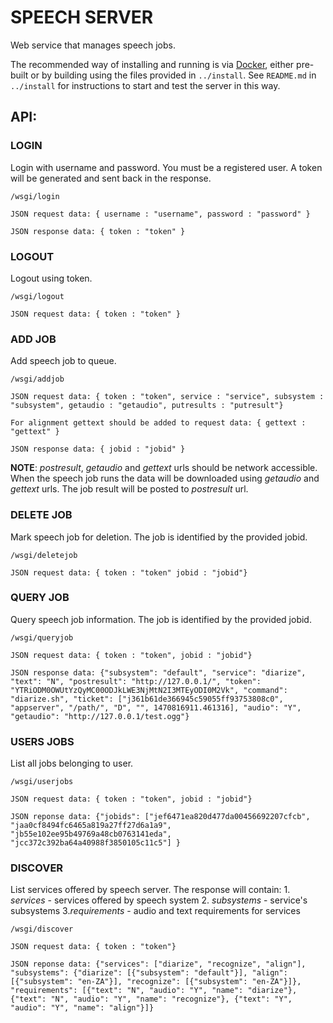 # SPEECH SERVER


Web service that manages speech jobs.

The recommended way of installing and running is via [Docker][1], either pre-built or by building using the files provided in `../install`. See `README.md` in `../install` for instructions to start and test the server in this way.

## API:

### LOGIN

Login with username and password. You must be a registered user.
A token will be generated and sent back in the response.

```
/wsgi/login

JSON request data: { username : "username", password : "password" }

JSON response data: { token : "token" }

```

### LOGOUT

Logout using token.

```
/wsgi/logout

JSON request data: { token : "token" }

```

### ADD JOB

Add speech job to queue.

```
/wsgi/addjob

JSON request data: { token : "token", service : "service", subsystem : "subsystem", getaudio : "getaudio", putresults : "putresult"}

For alignment gettext should be added to request data: { gettext : "gettext" }

JSON response data: { jobid : "jobid" }

```

__NOTE__: *postresult*, *getaudio* and *gettext* urls should be network accessible.
When the speech job runs the data will be downloaded using *getaudio* and *gettext* urls.
The job result will be posted to *postresult* url.

### DELETE JOB

Mark speech job for deletion. The job is identified by the provided jobid.

```
/wsgi/deletejob

JSON request data: { token : "token" jobid : "jobid"}

```

### QUERY JOB

Query speech job information. The job is identified by the provided jobid.


```
/wsgi/queryjob

JSON request data: { token : "token", jobid : "jobid"}

JSON response data: {"subsystem": "default", "service": "diarize", "text": "N", "postresult": "http://127.0.0.1/", "token": "YTRiODM0OWUtYzQyMC00ODJkLWE3NjMtN2I3MTEyODI0M2Vk", "command": "diarize.sh", "ticket": ["j361b61de366945c59055ff93753808c0", "appserver", "/path/", "D", "", 1470816911.461316], "audio": "Y", "getaudio": "http://127.0.0.1/test.ogg"}

```

### USERS JOBS

List all jobs belonging to user.

```
/wsgi/userjobs

JSON request data: { token : "token", jobid : "jobid"}

JSON reponse data: {"jobids": ["jef6471ea820d477da00456692207cfcb", "jaa0cf8494fc6465a819a27ff27d6a1a9", "jb55e102ee95b49769a48cb0763141eda", "jcc372c392ba64a40988f3850105c11c5"] }

```

### DISCOVER

List services offered by speech server. The response will contain:
    1. *services* - services offered by speech system
    2. *subsystems* - service's subsystems 
    3.*requirements* - audio and text requirements for services
    

```
/wsgi/discover

JSON request data: { token : "token"}

JSON reponse data: {"services": ["diarize", "recognize", "align"], "subsystems": {"diarize": [{"subsystem": "default"}], "align": [{"subsystem": "en-ZA"}], "recognize": [{"subsystem": "en-ZA"}]}, "requirements": [{"text": "N", "audio": "Y", "name": "diarize"}, {"text": "N", "audio": "Y", "name": "recognize"}, {"text": "Y", "audio": "Y", "name": "align"}]}
```

[1]: https://www.docker.com/

